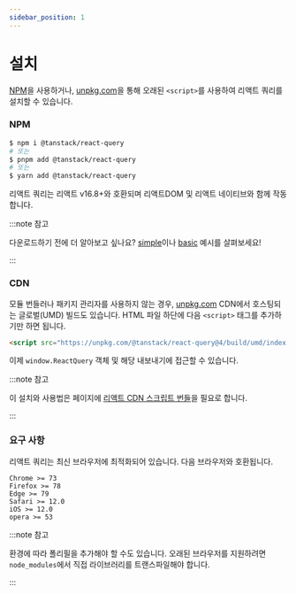 ```yaml
---
sidebar_position: 1
---
```


# 설치

[NPM](https://npmjs.com)을 사용하거나, [unpkg.com](https://unpkg.com)을 통해 오래된 `<script>`를 사용하여 리액트 쿼리를 설치할 수 있습니다.

### NPM

```bash
$ npm i @tanstack/react-query
# 또는
$ pnpm add @tanstack/react-query
# 또는
$ yarn add @tanstack/react-query
```

리액트 쿼리는 리액트 v16.8+와 호환되며 리액트DOM 및 리액트 네이티브와 함께 작동합니다.

:::note 참고

다운로드하기 전에 더 알아보고 싶나요? [simple](https://tanstack.com/query/v4/docs/react/examples/react/simple)이나 [basic](https://tanstack.com/query/v4/docs/react/examples/react/basic) 예시를 살펴보세요!

:::

### CDN

모듈 번들러나 패키지 관리자를 사용하지 않는 경우, [unpkg.com](https://unpkg.com) CDN에서 호스팅되는 글로벌(UMD) 빌드도 있습니다. HTML 파일 하단에 다음 `<script>` 태그를 추가하기만 하면 됩니다.

```html
<script src="https://unpkg.com/@tanstack/react-query@4/build/umd/index.production.js"></script>
```

이제 `window.ReactQuery` 객체 및 해당 내보내기에 접근할 수 있습니다.

:::note 참고

이 설치와 사용법은 페이지에 [리액트 CDN 스크립트 번들](https://reactjs.org/docs/cdn-links.html)을 필요로 합니다.

:::

### 요구 사항

리액트 쿼리는 최신 브라우저에 최적화되어 있습니다. 다음 브라우저와 호환됩니다.

```
Chrome >= 73
Firefox >= 78
Edge >= 79
Safari >= 12.0
iOS >= 12.0
opera >= 53
```

:::note 참고

환경에 따라 폴리필을 추가해야 할 수도 있습니다. 오래된 브라우저를 지원하려면 `node_modules`에서 직접 라이브러리를 트랜스파일해야 합니다.

:::